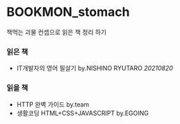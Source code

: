 # BOOKMON_stomach
책먹는 괴물 컨셉으로 읽은 책 정리 하기 

### 읽은 책
- IT개발자의 영어 필살기 by.NISHINO RYUTARO *20210820*

### 읽을 책
- HTTP 완벽 가이드 by.team
- 생활코딩 HTML+CSS+JAVASCRIPT by.EGOING
